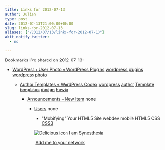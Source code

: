 ```yaml
---
title: Links for 2012-07-13
author: Julian
type: post
date: 2012-07-13T21:00:00+00:00
slug: links-for-2012-07-13 
aliases: ["/2012/07/13/links-for-2012-07-13"]
aktt_notify_twitter:
  - no

---
```

Bookmarks I&#8217;ve shared on 2012-07-13:

  * [WordPress &rsaquo; User Photo &laquo; WordPress Plugins][1] 
    [wordpress plugins][2] [wordpress][3] [photo][4] </li> 
    
      * [Author Templates &laquo; WordPress Codex][5] 
        [wordpress][3] [author][6] [Template][7] [templates][8] [design][9] [howto][10] </li> 
        
          * [Announcements &#8211; New Item][11] 
            none</li> 
            
              * [Users][12] 
                none</li> 
                
                  * ["Mobifying" Your HTML5 Site][13] 
                    [webdev][14] [mobile][15] [HTML5][16] [CSS][17] [CSS3][18] </li> </ul> 
                    
                    <p class="deliciouslink">
                      <a href="https://del.icio.us/synesthesia" title="See all my bookmarks on del.icio.us"><img src="https://www.synesthesia.co.uk/images/deliciousicon.jpg" alt="Delicious icon" /></a>&nbsp;I am <a href="https://del.icio.us/synesthesia" title="See all my bookmarks on del.icio.us">Synesthesia</a>
                    </p>
                    
                    <p class="deliciouslink">
                      <a href="https://del.icio.us/network?add=synesthesia" title="Add me to your del.icio.us network"><img src="https://www.synesthesia.co.uk/images/add.gif" alt="" /></a>&nbsp;<a href="https://del.icio.us/network?add=synesthesia" title="Add me to your del.icio.us network">Add me to your network</a>
                    </p>

 [1]: https://wordpress.org/extend/plugins/user-photo/
 [2]: https://www.delicious.com/synesthesia/wordpress+plugins
 [3]: https://www.delicious.com/synesthesia/wordpress
 [4]: https://www.delicious.com/synesthesia/photo
 [5]: https://codex.wordpress.org/Author_Templates
 [6]: https://www.delicious.com/synesthesia/author
 [7]: https://www.delicious.com/synesthesia/Template
 [8]: https://www.delicious.com/synesthesia/templates
 [9]: https://www.delicious.com/synesthesia/design
 [10]: https://www.delicious.com/synesthesia/howto
 [11]: https://theschoolsnetwork.sharepoint.com/Lists/Announcements/NewForm.aspx?RootFolder=
 [12]: https://portal.microsoftonline.com/UserManagement/UserManager.aspx
 [13]: https://www.html5rocks.com/en/mobile/mobifying/
 [14]: https://www.delicious.com/synesthesia/webdev
 [15]: https://www.delicious.com/synesthesia/mobile
 [16]: https://www.delicious.com/synesthesia/HTML5
 [17]: https://www.delicious.com/synesthesia/CSS
 [18]: https://www.delicious.com/synesthesia/CSS3